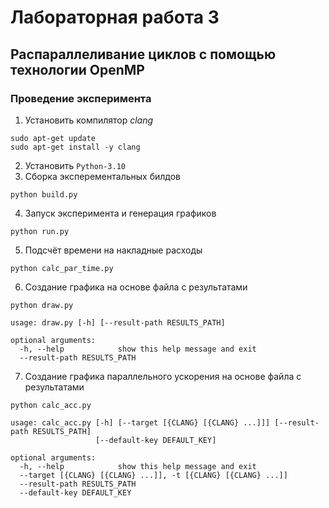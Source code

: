 # Лабораторная работа 3

## Распараллеливание циклов с помощью технологии OpenMP

### Проведение эксперимента

1. Установить компилятор *clang*
```
sudo apt-get update
sudo apt-get install -y clang
```
2. Установить `Python-3.10`
3. Сборка эксперементальных билдов
```
python build.py
```

4. Запуск эксперимента и генерация графиков
```
python run.py
```

5. Подсчёт времени на накладные расходы
```
python calc_par_time.py
```

6. Создание графика на основе файла с результатами
```
python draw.py

usage: draw.py [-h] [--result-path RESULTS_PATH]

optional arguments:
  -h, --help            show this help message and exit
  --result-path RESULTS_PATH
```

7. Создание графика параллельного ускорения на основе файла с результатами
```
python calc_acc.py

usage: calc_acc.py [-h] [--target [{CLANG} [{CLANG} ...]]] [--result-path RESULTS_PATH]
                   [--default-key DEFAULT_KEY]

optional arguments:
  -h, --help            show this help message and exit
  --target [{CLANG} [{CLANG} ...]], -t [{CLANG} [{CLANG} ...]]
  --result-path RESULTS_PATH
  --default-key DEFAULT_KEY
```
